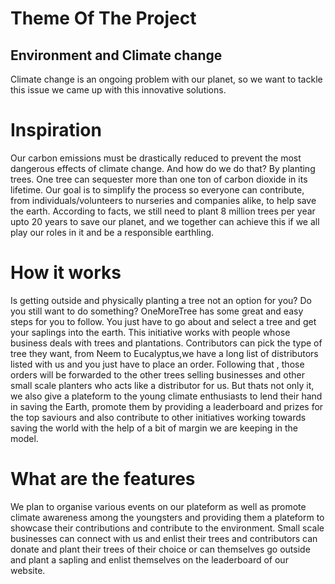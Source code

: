 # Theme Of The Project
## Environment and Climate change
Climate change is an ongoing problem with our planet, so we want to tackle this issue we came up with this innovative solutions.

# Inspiration
Our carbon emissions must be drastically reduced to prevent the most dangerous effects of climate change. And how do we do that? By planting trees. One tree can sequester more than one ton of carbon dioxide in its lifetime. Our goal is to simplify the process so everyone can contribute, from individuals/volunteers to nurseries and companies alike, to help save the earth. According to facts, we still need to plant 8 million trees per year upto 20 years to save our planet, and we together can achieve this if we all play our roles in it and be a responsible earthling.

# How it works
Is getting outside and physically planting a tree not an option for you? Do you still want to do something? OneMoreTree has some great and easy steps for you to follow. You just have to go about and select a tree and get your saplings into the earth. This initiative works with people whose business deals with trees and plantations. Contributors can pick the type of tree they want, from Neem to Eucalyptus,we have a long list of distributors listed with us and you just have to place an order. Following that , those orders will be forwarded to the other trees selling businesses and other small scale planters who acts like a distributor for us. But thats not only it, we also give a plateform to the young climate enthusiasts to lend their hand in saving the Earth, promote them by providing a leaderboard and prizes for the top saviours and also contribute to other initiatives working towards saving the world with the help of a bit of margin we are keeping in the model.

# What are the features
We plan to organise various events on our plateform as well as promote climate awareness among the youngsters and providing them a plateform to showcase their contributions and contribute to the environment. Small scale businesses can connect with us and enlist their trees and contributors can donate and plant their trees of their choice or can themselves go outside and plant a sapling and enlist themselves on the leaderboard of our website.
